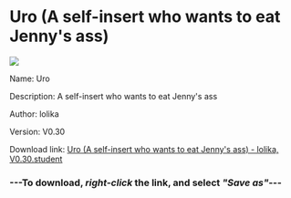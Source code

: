 # Uro (A self-insert who wants to eat Jenny's ass)

<img src = "https://raw.githubusercontent.com/Arbiter1223/Daigaku-Gurashi-Custom-Students/master/Students/Files/Uro%20(A%20self-insert%20who%20wants%20to%20eat%20Jenny's%20ass).png">

Name: Uro

Description: A self-insert who wants to eat Jenny's ass

Author: lolika

Version: V0.30

Download link: <a href="https://raw.githubusercontent.com/Arbiter1223/Daigaku-Gurashi-Custom-Students/master/Students/Files/Uro%20(A%20self-insert%20who%20wants%20to%20eat%20Jenny's%20ass)%20-%20lolika%2C%20V0.30.student">Uro (A self-insert who wants to eat Jenny's ass) - lolika, V0.30.student</a>

### ---**To download, _right-click_ the link, and select _"Save as"_**---
